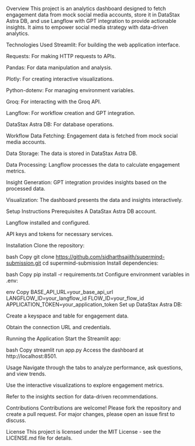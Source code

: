 Overview
This project is an analytics dashboard designed to fetch engagement data from mock social media accounts, store it in DataStax Astra DB, and use Langflow with GPT integration to provide actionable insights. It aims to empower social media strategy with data-driven analytics.

Technologies Used
Streamlit: For building the web application interface.

Requests: For making HTTP requests to APIs.

Pandas: For data manipulation and analysis.

Plotly: For creating interactive visualizations.

Python-dotenv: For managing environment variables.

Groq: For interacting with the Groq API.

Langflow: For workflow creation and GPT integration.

DataStax Astra DB: For database operations.

Workflow
Data Fetching: Engagement data is fetched from mock social media accounts.

Data Storage: The data is stored in DataStax Astra DB.

Data Processing: Langflow processes the data to calculate engagement metrics.

Insight Generation: GPT integration provides insights based on the processed data.

Visualization: The dashboard presents the data and insights interactively.

Setup Instructions
Prerequisites
A DataStax Astra DB account.

Langflow installed and configured.

API keys and tokens for necessary services.

Installation
Clone the repository:

bash
Copy
git clone https://github.com/sidharthsajith/supermind-submission.git
cd supermind-submission
Install dependencies:

bash
Copy
pip install -r requirements.txt
Configure environment variables in .env:

env
Copy
BASE_API_URL=your_base_api_url
LANGFLOW_ID=your_langflow_id
FLOW_ID=your_flow_id
APPLICATION_TOKEN=your_application_token
Set up DataStax Astra DB:

Create a keyspace and table for engagement data.

Obtain the connection URL and credentials.

Running the Application
Start the Streamlit app:

bash
Copy
streamlit run app.py
Access the dashboard at http://localhost:8501.

Usage
Navigate through the tabs to analyze performance, ask questions, and view trends.

Use the interactive visualizations to explore engagement metrics.

Refer to the insights section for data-driven recommendations.

Contributions
Contributions are welcome! Please fork the repository and create a pull request. For major changes, please open an issue first to discuss.

License
This project is licensed under the MIT License - see the LICENSE.md file for details.
